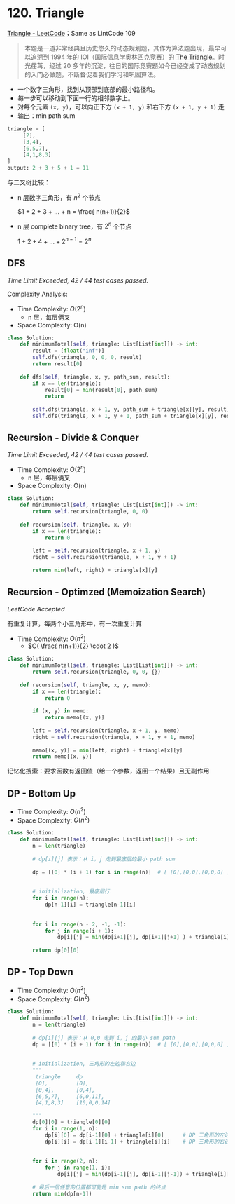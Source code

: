 # 120. Triangle

[Triangle - LeetCode](https://leetcode.com/problems/triangle/)；Same as LintCode 109

> 本题是一道非常经典且历史悠久的动态规划题，其作为算法题出现，最早可以追溯到 1994 年的 IOI（国际信息学奥林匹克竞赛）的 [The Triangle](https://ioinformatics.org/files/ioi1994problem1.pdf)。时光荏苒，经过 20 多年的沉淀，往日的国际竞赛题如今已经变成了动态规划的入门必做题，不断督促着我们学习和巩固算法。

- 一个数字三角形，找到从顶部到底部的最小路径和。
- 每一步可以移动到下面一行的相邻数字上。
- 对每个元素 `(x, y)`，可以向正下方 `(x + 1, y)` 和右下方 `(x + 1, y + 1)` 走
- 输出：min path sum

```python
triangle = [
     [2],
     [3,4],
     [6,5,7],
     [4,1,8,3]
]
output: 2 + 3 + 5 + 1 = 11
```

与二叉树比较：

- n 层数字三角形，有 $n ^ 2$  个节点

  $1 + 2 + 3 + ... + n = \frac{ n(n+1)}{2}$

- n 层 complete binary tree，有 $2 ^ n$ 个节点

  $1 + 2 + 4 + ... + 2^{n-1} = 2^n$

## DFS

*Time Limit Exceeded, 42 / 44 test cases passed.*

Complexity Analysis:

- Time Complexity: $O(2 ^n)$
  - n 层，每层俩叉
- Space Complexity: O(n)

```python
class Solution:
    def minimumTotal(self, triangle: List[List[int]]) -> int:
        result = [float("inf")]
        self.dfs(triangle, 0, 0, 0, result)
        return result[0]
    
    def dfs(self, triangle, x, y, path_sum, result):
        if x == len(triangle):
            result[0] = min(result[0], path_sum)
            return
        
        self.dfs(triangle, x + 1, y, path_sum + triangle[x][y], result)
        self.dfs(triangle, x + 1, y + 1, path_sum + triangle[x][y], result)
```

## Recursion - Divide & Conquer

*Time Limit Exceeded, 42 / 44 test cases passed.*

- Time Complexity: $O(2 ^n)$
  - n 层，每层俩叉
- Space Complexity: O(n)

```python
class Solution:
    def minimumTotal(self, triangle: List[List[int]]) -> int:
        return self.recursion(triangle, 0, 0)
    
    def recursion(self, triangle, x, y):
        if x == len(triangle):            
            return 0
        
        left = self.recursion(triangle, x + 1, y)
        right = self.recursion(triangle, x + 1, y + 1)
        
        return min(left, right) + triangle[x][y]
```

## Recursion -  Optimzed  (Memoization Search)

*LeetCode Accepted*

有重复计算，每两个小三角形中，有一次重复计算

- Time Complexity: $O(n^2)$
  - $O( \frac{ n(n+1)}{2} \cdot 2 )$

```python
class Solution:
    def minimumTotal(self, triangle: List[List[int]]) -> int:
        return self.recursion(triangle, 0, 0, {})
    
    def recursion(self, triangle, x, y, memo):
        if x == len(triangle):            
            return 0
        
        if (x, y) in memo:
            return memo[(x, y)]
        
        left = self.recursion(triangle, x + 1, y, memo)
        right = self.recursion(triangle, x + 1, y + 1, memo)
        
        memo[(x, y)] = min(left, right) + triangle[x][y]
        return memo[(x, y)]
```

记忆化搜索：要求函数有返回值（给一个参数，返回一个结果）且无副作用

## DP - Bottom Up

- Time Complexity: $O(n^2)$
- Space Complexity: $O(n^2)$

```python
class Solution:
    def minimumTotal(self, triangle: List[List[int]]) -> int:
        n = len(triangle)
        
        # dp[i][j] 表示：从 i，j 走到最底层的最小 path sum
       
        dp = [[0] * (i + 1) for i in range(n)]  # [ [0],[0,0],[0,0,0] ]
        
        
        # initialization, 最底层行
        for i in range(n):
            dp[n-1][i] = triangle[n-1][i]
        
         
        for i in range(n - 2, -1, -1):
            for j in range(i + 1):
                dp[i][j] = min(dp[i+1][j], dp[i+1][j+1] ) + triangle[i][j]
        
        return dp[0][0]
```

## DP - Top Down

- Time Complexity: $O(n^2)$
- Space Complexity: $O(n^2)$

```python
class Solution:
    def minimumTotal(self, triangle: List[List[int]]) -> int:
        n = len(triangle)
        
        # dp[i][j] 表示：从 0,0 走到 i，j 的最小 sum path       
        dp = [[0] * (i + 1) for i in range(n)]  # [ [0],[0,0],[0,0,0] ]
        
        
        # initialization, 三角形的左边和右边
        """
         triangle     dp
         [0],         [0],
         [0,4],       [0,4],
         [6,5,7],     [6,0,11],
         [4,1,8,3]    [10,0,0,14]

        """
        dp[0][0] = triangle[0][0]
        for i in range(1, n):
            dp[i][0] = dp[i-1][0] + triangle[i][0]      # DP 三角形的左边
            dp[i][i] = dp[i-1][i-1] + triangle[i][i]    # DP 三角形的右边
        
         
        for i in range(2, n):
            for j in range(1, i):
                dp[i][j] = min(dp[i-1][j], dp[i-1][j-1]) + triangle[i][j]
        
        # 最后一层任意的位置都可能是 min sum path 的终点
        return min(dp[n-1])
```
